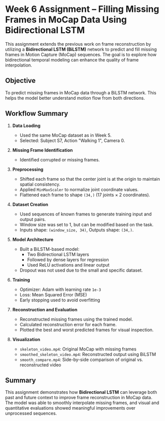 # Week 6 Assignment – Filling Missing Frames in MoCap Data Using Bidirectional LSTM

This assignment extends the previous work on frame reconstruction by utilizing a **Bidirectional LSTM (BiLSTM)** network to predict and fill missing frames in Motion Capture (MoCap) sequences. The goal is to explore how bidirectional temporal modeling can enhance the quality of frame interpolation.

## Objective

To predict missing frames in MoCap data through a BiLSTM network. This helps the model better understand motion flow from both directions.

## Workflow Summary

1. **Data Loading**
   - Used the same MoCap dataset as in Week 5.
   - Selected: Subject S7, Action "Walking 1", Camera 0.

2. **Missing Frame Identification**
   - Identified corrupted or missing frames.

3. **Preprocessing**
   - Shifted each frame so that the center joint is at the origin to maintain spatial consistency.
   - Applied `MinMaxScaler` to normalize joint coordinate values.
   - Flattened each frame to shape `(34,)` (17 joints × 2 coordinates).

4. **Dataset Creation**
   - Used sequences of known frames to generate training input and output pairs.
   - Window size was set to 1, but can be modified based on the task.
   - Inputs shape: `(window_size, 34)`, Outputs shape: `(34,)`.

5. **Model Architecture**
   - Built a BiLSTM-based model:
     - Two Bidirectional LSTM layers
     - Followed by dense layers for regression
     - Used ReLU activations and linear output
   - Dropout was not used due to the small and specific dataset.

6. **Training**
   - Optimizer: Adam with learning rate `1e-3`
   - Loss: Mean Squared Error (MSE)
   - Early stopping used to avoid overfitting

7. **Reconstruction and Evaluation**
   - Reconstructed missing frames using the trained model.
   - Calculated reconstruction error for each frame.
   - Plotted the best and worst predicted frames for visual inspection.

8. **Visualization**
   - `skeleton_video.mp4`: Original MoCap with missing frames
   - `smoothed_skeleton_video.mp4`: Reconstructed output using BiLSTM
   - `smooth_compare.mp4`: Side-by-side comparison of original vs. reconstructed video

## Summary

This assignment demonstrates how **Bidirectional LSTM** can leverage both past and future context to improve frame reconstruction in MoCap data. The model was able to smoothly interpolate missing frames, and visual and quantitative evaluations showed meaningful improvements over unprocessed sequences.
